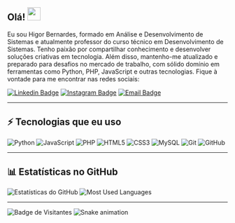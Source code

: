 ## Olá! <img src="https://raw.githubusercontent.com/aemmadi/aemmadi/master/wave.gif" width="30">

Eu sou Higor Bernardes, formado em Análise e Desenvolvimento de Sistemas e atualmente professor do curso técnico em Desenvolvimento de Sistemas. Tenho paixão por compartilhar conhecimento e desenvolver soluções criativas em tecnologia. Além disso, mantenho-me atualizado e preparado para desafios no mercado de trabalho, com sólido domínio em ferramentas como Python, PHP, JavaScript e outras tecnologias. Fique à vontade para me encontrar nas redes sociais:

[![Linkedin Badge](https://img.shields.io/badge/-Higor%20Bernardes-blue?style=flat-square&logo=Linkedin&logoColor=white&link=https://www.linkedin.com/in/higor-bernardes/)](https://www.linkedin.com/in/higor-bernardes/)
[![Instagram Badge](https://img.shields.io/badge/-@prof_higoor-purple?style=flat-square&logo=instagram&logoColor=white&link=https://www.instagram.com/prof_higoor/)](https://www.instagram.com/prof_higoor/)
[![Email Badge](https://img.shields.io/badge/-bernardeshigor52@gmail.com-c14438?style=flat-square&logo=Gmail&logoColor=white&link=mailto:bernardeshigor52@gmail.com)](mailto:bernardeshigor52@gmail.com)

---

## ⚡ Tecnologias que eu uso

![Python](https://img.shields.io/badge/-Python-black?style=flat-square&logo=Python)
![JavaScript](https://img.shields.io/badge/-JavaScript-black?style=flat-square&logo=javascript)
![PHP](https://img.shields.io/badge/-PHP-777BB4?style=flat-square&logo=php&logoColor=white)
![HTML5](https://img.shields.io/badge/-HTML5-E34F26?style=flat-square&logo=html5&logoColor=white)
![CSS3](https://img.shields.io/badge/-CSS3-1572B6?style=flat-square&logo=css3)
![MySQL](https://img.shields.io/badge/-MySQL-black?style=flat-square&logo=mysql)
![Git](https://img.shields.io/badge/-Git-black?style=flat-square&logo=git)
![GitHub](https://img.shields.io/badge/-GitHub-181717?style=flat-square&logo=github)

---

## 📊 Estatísticas no GitHub

![Estatísticas do GitHub](https://github-readme-stats.vercel.app/api?username=higorber&count_private=true&show_icons=true&include_all_commits=true)
![Most Used Languages](https://github-readme-stats.vercel.app/api/top-langs/?username=higorber&count_private=true&show_icons=true&hide=html&layout=compact)

---

![Badge de Visitantes](https://visitor-badge.laobi.icu/badge?page_id=higober.higober)
![Snake animation](https://github.com/higorber/higorber/blob/output/github-contribution-grid-snake.svg)
